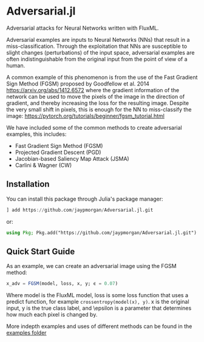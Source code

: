 # Adversarial.jl

Adversarial attacks for Neural Networks written with FluxML.

Adversarial examples are inputs to Neural Networks (NNs) that result in a miss-classification. Through the exploitation that NNs are susceptible to slight changes (perturbations) of the input space, adversarial examples are often indistinguishable from the original input from the point of view of a human.

A common example of this phenomenon is from the use of the Fast Gradient Sign Method (FGSM) proposed by Goodfellow et al. 2014 https://arxiv.org/abs/1412.6572 where the gradient information of the network can be used to move the pixels of the image in the direction of gradient, and thereby increasing the loss for the resulting image. Despite the very small shift in pixels, this is enough for the NN to miss-classify the image: https://pytorch.org/tutorials/beginner/fgsm_tutorial.html

We have included some of the common methods to create adversarial examples, this includes:

- Fast Gradient Sign Method (FGSM)
- Projected Gradient Descent (PGD)
- Jacobian-based Saliency Map Attack (JSMA)
- Carlini & Wagner (CW)

## Installation

You can install this package through Julia's package manager:

```julia
] add https://github.com/jaypmorgan/Adversarial.jl.git
```

or:

```julia
using Pkg; Pkg.add("https://github.com/jaypmorgan/Adversarial.jl.git")
```

## Quick Start Guide

As an example, we can create an adversarial image using the FGSM method: 

```julia
x_adv = FGSM(model, loss, x, y; ϵ = 0.07)
```

Where model is the FluxML model, loss is some loss function that uses a predict function, for example `crossentropy(model(x), y)`. x is the original input, y is the true class label, and \epsilon is a parameter that determines how much each pixel is changed by.

More indepth examples and uses of different methods can be found in the [examples folder](examples/markdown)
